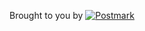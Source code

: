 Brought to you by <a href="http://postmarkapp.com"><img src="http://assets.wildbit.com/postmark/misc/postmark.svg" alt="Postmark"></a>